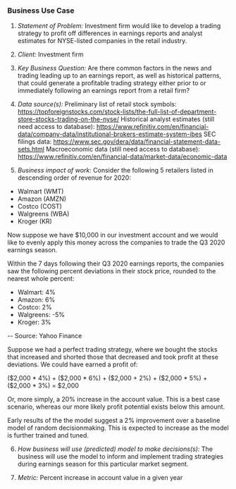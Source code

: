 ### Business Use Case

1. *Statement of Problem:* Investment firm would like to develop a trading strategy to profit off differences in earnings reports and analyst estimates for NYSE-listed companies in the retail industry.

2. *Client:* Investment firm

3. *Key Business Question:* Are there common factors in the news and trading leading up to an earnings report, as well as historical patterns, that could generate a profitable trading strategy either prior to or immediately following an earnings report from a retail firm?

4. *Data source(s):*
Preliminary list of retail stock symbols: https://topforeignstocks.com/stock-lists/the-full-list-of-department-store-stocks-trading-on-the-nyse/
Historical analyst estimates (still need access to database): https://www.refinitiv.com/en/financial-data/company-data/institutional-brokers-estimate-system-ibes
SEC filings data: https://www.sec.gov/dera/data/financial-statement-data-sets.html
Macroeconomic data (still need access to database): https://www.refinitiv.com/en/financial-data/market-data/economic-data

5. *Business impact of work:* 
Consider the following 5 retailers listed in descending order of revenue for 2020:  
* Walmart (WMT)
* Amazon (AMZN)
* Costco (COST)
* Walgreens (WBA)
* Kroger (KR)

Now suppose we have \$10,000 in our investment account and we would like to evenly apply this money across the companies to trade the Q3 2020 earnings season.

Within the 7 days following their Q3 2020 earnings reports, the companies saw the following percent deviations in their stock price, rounded to the nearest whole percent:

* Walmart: 4%  
* Amazon: 6%
* Costco: 2%
* Walgreens: -5% 
* Kroger: 3%

-- Source: Yahoo Finance

Suppose we had a perfect trading strategy, where we bought the stocks that increased and shorted those that decreased and took profit at these deviations. We could have earned a profit of:

(\$2,000 * 4\%) + ($2,000 * 6\%) + (\$2,000 + 2\%) + (\$2,000 * 5\%) + (\$2,000 * 3\%) = \$2,000

Or, more simply, a 20% increase in the account value. This is a best case scenario, whereas our more likely profit potential exists below this amount.

Early results of the the model suggest a 2% improvement over a baseline model of random decisionmaking. This is expected to increase as the model is further trained and tuned.

6. *How business will use (predicted) model to make decisions(s):* The business will use the model to inform and implement trading strategies during earnings season for this particular market segment.

7. *Metric:* Percent increase in account value in a given year
